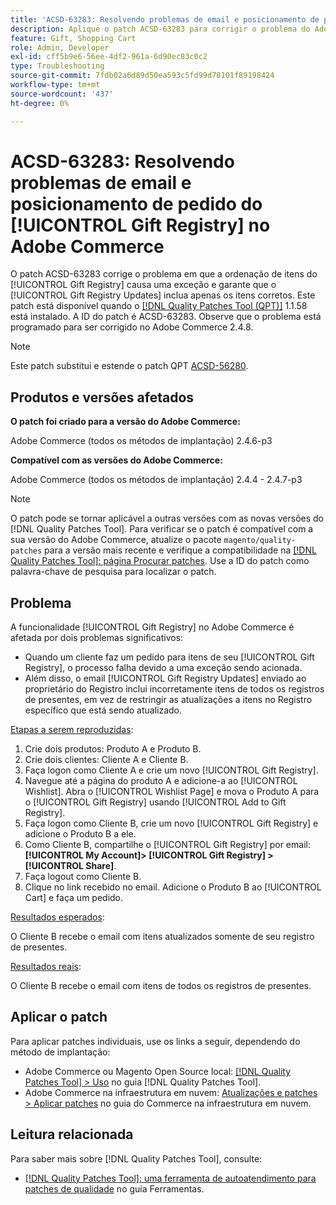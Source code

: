 ```yaml
---
title: 'ACSD-63283: Resolvendo problemas de email e posicionamento de pedido do [!UICONTROL Gift Registry] no Adobe Commerce'
description: Aplique o patch ACSD-63283 para corrigir o problema do Adobe Commerce em que a solicitação de itens do [!UICONTROL Gift Registry] causa uma exceção e garante que o [!UICONTROL Gift Registry Updates] inclua apenas os itens corretos.
feature: Gift, Shopping Cart
role: Admin, Developer
exl-id: cff5b9e6-56ee-4df2-961a-6d90ec83c0c2
type: Troubleshooting
source-git-commit: 7fdb02a6d89d50ea593c5fd99d78101f89198424
workflow-type: tm+mt
source-wordcount: '437'
ht-degree: 0%

---
```


# ACSD-63283: Resolvendo problemas de email e posicionamento de pedido do [!UICONTROL Gift Registry] no Adobe Commerce

O patch ACSD-63283 corrige o problema em que a ordenação de itens do [!UICONTROL Gift Registry] causa uma exceção e garante que o [!UICONTROL Gift Registry Updates] inclua apenas os itens corretos. Este patch está disponível quando o [[!DNL Quality Patches Tool (QPT)]](/help/tools/quality-patches-tool/quality-patches-tool-to-self-serve-quality-patches.md) 1.1.58 está instalado. A ID do patch é ACSD-63283. Observe que o problema está programado para ser corrigido no Adobe Commerce 2.4.8.

>[!NOTE]
>Este patch substitui e estende o patch QPT [ACSD-56280](https://experienceleague.adobe.com/pt-br/docs/commerce-operations/tools/quality-patches-tool/patches-available-in-qpt/v1-1-44/acsd-56280-gift-registry-purchases-are-not-completed).

## Produtos e versões afetados

**O patch foi criado para a versão do Adobe Commerce:**

Adobe Commerce (todos os métodos de implantação) 2.4.6-p3

**Compatível com as versões do Adobe Commerce:**

Adobe Commerce (todos os métodos de implantação) 2.4.4 - 2.4.7-p3

>[!NOTE]
>
>O patch pode se tornar aplicável a outras versões com as novas versões do [!DNL Quality Patches Tool]. Para verificar se o patch é compatível com a sua versão do Adobe Commerce, atualize o pacote `magento/quality-patches` para a versão mais recente e verifique a compatibilidade na [[!DNL Quality Patches Tool]: página Procurar patches](https://experienceleague.adobe.com/tools/commerce-quality-patches/index.html?lang=pt-BR). Use a ID do patch como palavra-chave de pesquisa para localizar o patch.

## Problema

A funcionalidade [!UICONTROL Gift Registry] no Adobe Commerce é afetada por dois problemas significativos:

* Quando um cliente faz um pedido para itens de seu [!UICONTROL Gift Registry], o processo falha devido a uma exceção sendo acionada.
* Além disso, o email [!UICONTROL Gift Registry Updates] enviado ao proprietário do Registro inclui incorretamente itens de todos os registros de presentes, em vez de restringir as atualizações a itens no Registro específico que está sendo atualizado.

<u>Etapas a serem reproduzidas</u>:

1. Crie dois produtos: Produto A e Produto B.
1. Crie dois clientes: Cliente A e Cliente B.
1. Faça logon como Cliente A e crie um novo [!UICONTROL Gift Registry].
1. Navegue até a página do produto A e adicione-a ao [!UICONTROL Wishlist]. Abra o [!UICONTROL Wishlist Page] e mova o Produto A para o [!UICONTROL Gift Registry] usando [!UICONTROL Add to Gift Registry].
1. Faça logon como Cliente B, crie um novo [!UICONTROL Gift Registry] e adicione o Produto B a ele.
1. Como Cliente B, compartilhe o [!UICONTROL Gift Registry] por email: **[!UICONTROL My Account]> [!UICONTROL Gift Registry] >[!UICONTROL Share]**.
1. Faça logout como Cliente B.
1. Clique no link recebido no email. Adicione o Produto B ao [!UICONTROL Cart] e faça um pedido.

<u>Resultados esperados</u>:

O Cliente B recebe o email com itens atualizados somente de seu registro de presentes.

<u>Resultados reais</u>:

O Cliente B recebe o email com itens de todos os registros de presentes.

## Aplicar o patch

Para aplicar patches individuais, use os links a seguir, dependendo do método de implantação:

* Adobe Commerce ou Magento Open Source local: [[!DNL Quality Patches Tool] > Uso](/help/tools/quality-patches-tool/usage.md) no guia [!DNL Quality Patches Tool].
* Adobe Commerce na infraestrutura em nuvem: [Atualizações e patches > Aplicar patches](https://experienceleague.adobe.com/docs/commerce-cloud-service/user-guide/develop/upgrade/apply-patches.html?lang=pt-BR) no guia do Commerce na infraestrutura em nuvem.


## Leitura relacionada

Para saber mais sobre [!DNL Quality Patches Tool], consulte:

* [[!DNL Quality Patches Tool]: uma ferramenta de autoatendimento para patches de qualidade](/help/tools/quality-patches-tool/quality-patches-tool-to-self-serve-quality-patches.md) no guia Ferramentas.
